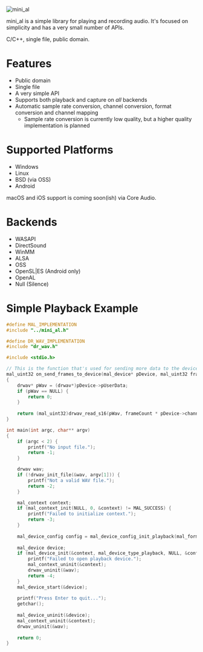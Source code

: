 ![mini_al](http://dred.io/img/minial_wide.png)

mini_al is a simple library for playing and recording audio. It's focused on simplicity and has
a very small number of APIs.

C/C++, single file, public domain.


Features
========
- Public domain
- Single file
- A very simple API
- Supports both playback and capture on _all_ backends
- Automatic sample rate conversion, channel conversion, format conversion and channel mapping
  - Sample rate conversion is currently low quality, but a higher quality implementation is planned


Supported Platforms
===================
- Windows
- Linux
- BSD (via OSS)
- Android

macOS and iOS support is coming soon(ish) via Core Audio.


Backends
========
- WASAPI
- DirectSound
- WinMM
- ALSA
- OSS
- OpenSL|ES (Android only)
- OpenAL
- Null (Silence)



Simple Playback Example
=======================

```c
#define MAL_IMPLEMENTATION
#include "../mini_al.h"

#define DR_WAV_IMPLEMENTATION
#include "dr_wav.h"

#include <stdio.h>

// This is the function that's used for sending more data to the device for playback.
mal_uint32 on_send_frames_to_device(mal_device* pDevice, mal_uint32 frameCount, void* pSamples)
{
    drwav* pWav = (drwav*)pDevice->pUserData;
    if (pWav == NULL) {
        return 0;
    }
    
    return (mal_uint32)drwav_read_s16(pWav, frameCount * pDevice->channels, (mal_int16*)pSamples) / pDevice->channels;
}

int main(int argc, char** argv)
{
    if (argc < 2) {
        printf("No input file.");
        return -1;
    }

    drwav wav;
    if (!drwav_init_file(&wav, argv[1])) {
        printf("Not a valid WAV file.");
        return -2;
    }

    mal_context context;
    if (mal_context_init(NULL, 0, &context) != MAL_SUCCESS) {
        printf("Failed to initialize context.");
        return -3;
    }
    
    mal_device_config config = mal_device_config_init_playback(mal_format_s16, wav.channels, wav.sampleRate, on_send_frames_to_device);
    
    mal_device device;
    if (mal_device_init(&context, mal_device_type_playback, NULL, &config, &wav, &device) != MAL_SUCCESS) {
        printf("Failed to open playback device.");
        mal_context_uninit(&context);
        drwav_uninit(&wav);
        return -4;
    }
    mal_device_start(&device);
    
    printf("Press Enter to quit...");
    getchar();
    
    mal_device_uninit(&device);
    mal_context_uninit(&context);
    drwav_uninit(&wav);
    
    return 0;
}
```
